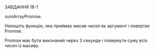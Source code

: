 ЗАВДАННЯ 18-1

sumArrayPromise.

Напишіть функцію, яка приймає масив чисел як аргумент і повертає Promise.

Promise має бути виконаний через 3 секунди і повернути суму всіх чисел із масиву.

<!-- *
*
*
*
*
*
*
*
*
ЗАВДАННЯ 18-2

concurrentPromises.Створіть функцію concurrentPromises, яка приймає масив промісів і максимальну кількість промісів, що виконуються одночасно. Функція має виконати проміси паралельно, але не більше зазначеної максимальної кількості. Результатом функції має бути масив результатів промісів.

ЗАВДАННЯ 18-3
sequenceAsync.Реалізуйте функцію sequenceAsync, яка приймає масив функцій-промісів asyncFunctions. Кожна функція-проміс приймає попередній результат як аргумент і повертає новий результат. Функція sequenceAsync має виконати проміси послідовно, передаючи результат попереднього промісу в наступний. Зверніть увагу, що вам потрібно надати реалізацію функції sequenceAsync, яка дозволяє виконувати довільну кількість функцій-промісів у правильному порядку. -->
